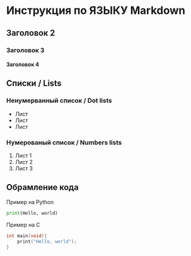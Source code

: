 # Инструкция по ЯЗЫКУ Markdown 

## Заголовок 2
### Заголовок 3
#### Заголовок 4

## Списки / Lists
### Ненумерванный список / Dot lists
* Лист
* Лист
* Лист

### Нумерованый список / Numbers lists 
1. Лист 1   
2. Лист 2
3. Лист 3


## Обрамление кода

Пример на Python
```python
print(Hello, world) 
```
Пример на С
```C
int main(void){
    print("Hello, world");
}
```

